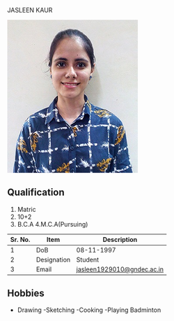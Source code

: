 JASLEEN KAUR

![Display picture](Photos/Jasleen.jpg)

## Qualification

1. Matric 
2. 10+2
3. B.C.A
4.M.C.A(Pursuing)

| Sr. No. | Item        | Description     |
| ------- | ----------- | --------------- |
| 1       | DoB         | 08-11-1997     |
| 2       | Designation | Student       |
| 3       | Email       | jasleen1929010@gndec.ac.in |

## Hobbies

- Drawing
-Sketching
-Cooking
-Playing Badminton